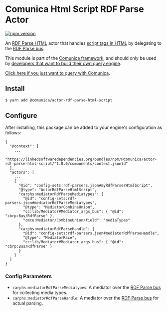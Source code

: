 # Comunica Html Script RDF Parse Actor

[![npm version](https://badge.fury.io/js/%40comunica%2Factor-rdf-parse-html-script.svg)](https://www.npmjs.com/package/@comunica/actor-rdf-parse-html-script)

An [RDF Parse HTML](https://github.com/comunica/comunica/tree/master/packages/bus-rdf-parse-html) actor that handles
[script tags in HTML](https://html.spec.whatwg.org/multipage/) by delegating to the [RDF Parse bus](https://github.com/comunica/comunica/tree/master/packages/bus-rdf-parse).

This module is part of the [Comunica framework](https://github.com/comunica/comunica),
and should only be used by [developers that want to build their own query engine](https://comunica.dev/docs/modify/).

[Click here if you just want to query with Comunica](https://comunica.dev/docs/query/).

## Install

```bash
$ yarn add @comunica/actor-rdf-parse-html-script
```

## Configure

After installing, this package can be added to your engine's configuration as follows:
```text
{
  "@context": [
    ...
    "https://linkedsoftwaredependencies.org/bundles/npm/@comunica/actor-rdf-parse-html-script/^1.0.0/components/context.jsonld"  
  ],
  "actors": [
    ...
    {
      "@id": "config-sets:rdf-parsers.json#myRdfParserHtmlScript",
      "@type": "ActorRdfParseHtmlScript",
      "carphs:mediatorRdfParseMediatypes": {
        "@id": "config-sets:rdf-parsers.json#mediatorRdfParseMediatypes",
        "@type": "MediatorCombineUnion",
        "cc:lib/Mediator#Mediator_args_bus": { "@id": "cbrp:Bus/RdfParse" },
        "cmcu:Mediator/CombineUnion/field": "mediaTypes"
      },
      "carphs:mediatorRdfParseHandle": {
        "@id": "config-sets:rdf-parsers.json#mediatorRdfParseHandle",
        "@type": "MediatorRace",
        "cc:lib/Mediator#Mediator_args_bus": { "@id": "cbrp:Bus/RdfParse" }
      }
    }
  ]
}
```

### Config Parameters

* `carphs:mediatorRdfParseMediatypes`: A mediator over the [RDF Parse bus](https://github.com/comunica/comunica/tree/master/packages/bus-rdf-parse) for collecting media types.
* `carphs:mediatorRdfParseHandle`: A mediator over the [RDF Parse bus](https://github.com/comunica/comunica/tree/master/packages/bus-rdf-parse) for actual parsing.
